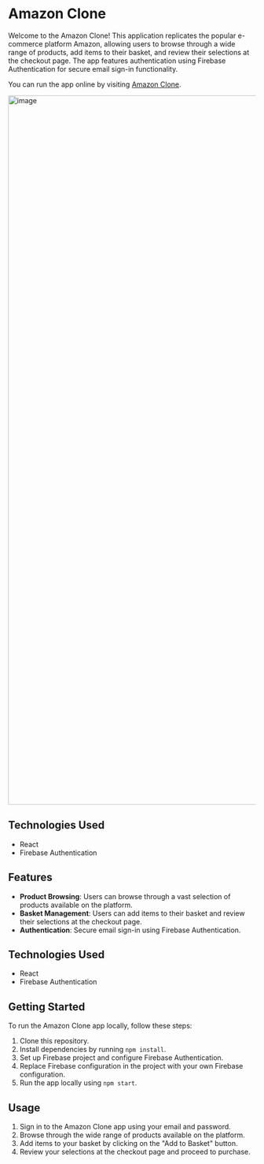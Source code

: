 # Amazon Clone

Welcome to the Amazon Clone! This application replicates the popular e-commerce platform Amazon, allowing users to browse through a wide range of products, add items to their basket, and review their selections at the checkout page. The app features authentication using Firebase Authentication for secure email sign-in functionality.

You can run the app online by visiting [Amazon Clone](https://webofdeva-amazon.netlify.app/).

<img width="1440" alt="image" src="https://github.com/Devadharshini-Nagarajan/Amazon/assets/113491692/8979714c-6384-4d56-ae2f-156a6961ba93">


## Technologies Used

- React
- Firebase Authentication
  
## Features

- **Product Browsing**: Users can browse through a vast selection of products available on the platform.
- **Basket Management**: Users can add items to their basket and review their selections at the checkout page.
- **Authentication**: Secure email sign-in using Firebase Authentication.

## Technologies Used

- React
- Firebase Authentication


## Getting Started

To run the Amazon Clone app locally, follow these steps:

1. Clone this repository.
2. Install dependencies by running `npm install`.
3. Set up Firebase project and configure Firebase Authentication.
4. Replace Firebase configuration in the project with your own Firebase configuration.
5. Run the app locally using `npm start`.

## Usage

1. Sign in to the Amazon Clone app using your email and password.
2. Browse through the wide range of products available on the platform.
3. Add items to your basket by clicking on the "Add to Basket" button.
4. Review your selections at the checkout page and proceed to purchase.
